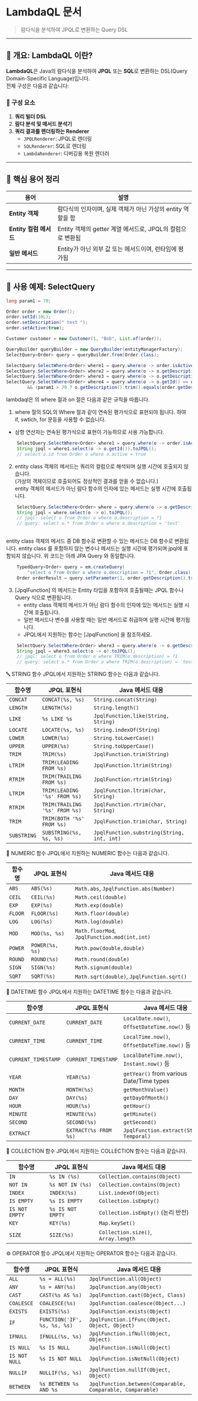 # LambdaQL 문서

> 람다식을 분석하여 JPQL로 변환하는 Query DSL

---

## 📘 개요: LambdaQL 이란?

**LambdaQL**은 Java의 람다식을 분석하여 **JPQL** 또는 **SQL**로 변환하는 DSL(Query Domain-Specific Language)입니다.  
전체 구성은 다음과 같습니다:

### 🔧 구성 요소

1. **쿼리 빌더 DSL**
2. **람다 분석 및 메서드 분석기**
3. **쿼리 결과를 렌더링하는 Renderer**
   - `JPQLRenderer`: JPQL로 렌더링
   - `SQLRenderer`: SQL로 렌더링
   - `LambdaRenderer`: 디버깅용 복원 렌더러

---

## 📌 핵심 용어 정리

| 용어 | 설명 |
|------|------|
| **Entity 객체** | 람다식의 인자이며, 실제 객체가 아닌 가상의 entity 역할을 함 |
| **Entity 컬럼 메서드** | Entity 객체의 getter 계열 메서드로, JPQL의 컬럼으로 변환됨 |
| **일반 메서드** | Entity가 아닌 외부 값 또는 메서드이며, 런타임에 평가됨 |

---

## 🧪 사용 예제: SelectQuery

```java
long param1 = 70;

Order order = new Order();
order.setId(10L);
order.setDescription(" test ");
order.setActive(true);

Customer customer = new Customer(1, "Bob", List.of(order));

QueryBuilder queryBuilder = new QueryBuilder(entityManagerFactory);
SelectQuery<Order> query = queryBuilder.from(Order.class);

SelectQuery.SelectWhere<Order> where1 = query.where(o -> order.isActive());
SelectQuery.SelectWhere<Order> where2 = query.where(o -> o.getDescription().trim() == order.getDescription().trim());
SelectQuery.SelectWhere<Order> where3 = query.where(o -> o.getDescription().trim().equals(order.getDescription().trim()));
SelectQuery.SelectWhere<Order> where4 = query.where(o -> o.getId() == order.getId()
        && (param1 > 70 ? o.getDescription().trim().equals(order.getDescription().trim()) : null));
```

lambdaql은 의 where 절과 on 절은 다음과 같은 규칙을 따릅니다.

1. where 절의 SQL의 Where 절과 같이 연속된 평가식으로 표현되야 됩니다. 하여 if, swtich, for 문등을 사용할 수 없습니다.
  - 삼항 연산자는 연속된 평가식으로 표현이 가능하므로 사용 가능합니다.
```java
    SelectQuery.SelectWhere<Order> where1 = query.where(o -> order.isActive());
    String jpql = where1.select(o -> o.getId()).toJPQL();
    // select o.id from Order o where o.active = true
```

2.  entity class 객체의 메서드는 쿼리의 컬럼으로 해석되며 실행 시간에 호출되지 않습니다.   
   (가상의 객체이므로 호출되어도 정상적인 결과를 얻을 수 없습니다.)    
   entity 객체의 메서드가 아닌 람다 함수의 인자에 있는 메서드는 실행 시간에 호출됩니다.

```java
    SelectQuery.SelectWhere<Order> where = query.where(o -> o.getDescription() == order.getDescription().trim());
    String jpql = where.select(o -> o).toJPQL();
    // jpql: select o from Order o where o.description = ?1 
    // query: select o.* from Order o where o.description = 'test'
    
```
   entity class 객체의 메서드 중 DB 함수로 변환할 수 있는 메서드는 DB 함수로 변환됩니다.
   entity class 를 포함하지 않는 변수나 메서드는 실행 시간에 평가되며 jpql에 포함되지 않습니다.
   위 코드는 아래 JPA Query 와 동일합니다.
```java
    TypedQuery<Order> query = em.createQuery(
        "select o from Order o where o.description = ?1", Order.class);
    Order orderResult = query.setParameter(1, order.getDescription().trim()).getSingleResult();
```
3. [JpqlFunction] 의 메서드는 Entity 타입을 포함하여 호출될때는 JPQL 함수나 Query 식으로 변환됩니다.   
   - entity class 객체의 메서드가 아닌 람다 함수의 인자에 있는 메서드는 실행 시간에 호출됩니다.
   - 일반 메서드나 변수를 사용할 때는 일반 메서드로 취급하며 실행 시간에 평가됩니다. 
   - JPQL에서 지원하는 함수는 [JpqlFunction] 을 참조하세요.
```java
    SelectQuery.SelectWhere<Order> where3 = query.where(o -> o.getDescription().trim().equals(order.getDescription().trim()));
    String jpql = where3.select(o -> o).toJPQL();
    // jpql: select o from Order o where TRIM(o.description) = ?1 
    // query: select o.* from Order o where TRIM(o.description) = 'test'
```

🔤 STRING 함수
JPQL에서 지원하는 STRING 함수는 다음과 같습니다.

| 함수명     | JPQL 표현식                           | Java 메서드 대응                             |
|------------|----------------------------------------|----------------------------------------------|
| `CONCAT`   | `CONCAT(%s, %s)`                      | `String.concat(String)`                      |
| `LENGTH`   | `LENGTH(%s)`                          | `String.length()`                            |
| `LIKE`     | `%s LIKE %s`                          | `JpqlFunction.like(String, String)`          |
| `LOCATE`   | `LOCATE(%s, %s)`                      | `String.indexOf(String)`                     |
| `LOWER`    | `LOWER(%s)`                           | `String.toLowerCase()`                       |
| `UPPER`    | `UPPER(%s)`                           | `String.toUpperCase()`                       |
| `TRIM`     | `TRIM(%s)`                            | `JpqlFunction.trim(String)`                  |
| `LTRIM`    | `TRIM(LEADING FROM %s)`               | `JpqlFunction.ltrim(String)`                 |
| `RTRIM`    | `TRIM(TRAILING FROM %s)`              | `JpqlFunction.rtrim(String)`                 |
| `LTRIM`    | `TRIM(LEADING '%s' FROM %s)`          | `JpqlFunction.ltrim(char, String)`           |
| `RTRIM`    | `TRIM(TRAILING '%s' FROM %s)`         | `JpqlFunction.rtrim(char, String)`           |
| `TRIM`     | `TRIM(BOTH '%s' FROM %s)`             | `JpqlFunction.trim(char, String)`            |
| `SUBSTRING`| `SUBSTRING(%s, %s, %s)`               | `JpqlFunction.substring(String, int, int)`   |

🔢 NUMERIC 함수
JPQL에서 지원하는 NUMERIC 함수는 다음과 같습니다.

| 함수명     | JPQL 표현식         | Java 메서드 대응                           |
|------------|----------------------|--------------------------------------------|
| `ABS`      | `ABS(%s)`            | `Math.abs`, `JpqlFunction.abs(Number)`     |
| `CEIL`     | `CEIL(%s)`           | `Math.ceil(double)`                        |
| `EXP`      | `EXP(%s)`            | `Math.exp(double)`                         |
| `FLOOR`    | `FLOOR(%s)`          | `Math.floor(double)`                       |
| `LOG`      | `LOG(%s)`            | `Math.log(double)`                         |
| `MOD`      | `MOD(%s, %s)`        | `Math.floorMod`, `JpqlFunction.mod(int,int)`|
| `POWER`    | `POWER(%s, %s)`      | `Math.pow(double,double)`                  |
| `ROUND`    | `ROUND(%s)`          | `Math.round(double)`                       |
| `SIGN`     | `SIGN(%s)`           | `Math.signum(double)`                      |
| `SQRT`     | `SQRT(%s)`           | `Math.sqrt(double)`, `JpqlFunction.sqrt()` |

📅 DATETIME 함수
JPQL에서 지원하는 DATETIME 함수는 다음과 같습니다.

| 함수명           | JPQL 표현식              | Java 메서드 대응                                  |
|------------------|---------------------------|---------------------------------------------------|
| `CURRENT_DATE`   | `CURRENT_DATE`           | `LocalDate.now()`, `OffsetDateTime.now()` 등     |
| `CURRENT_TIME`   | `CURRENT_TIME`           | `LocalTime.now()`, `OffsetDateTime.now()` 등     |
| `CURRENT_TIMESTAMP` | `CURRENT_TIMESTAMP`   | `LocalDateTime.now()`, `Instant.now()` 등        |
| `YEAR`           | `YEAR(%s)`               | `getYear()` from various Date/Time types         |
| `MONTH`          | `MONTH(%s)`              | `getMonthValue()`                                |
| `DAY`            | `DAY(%s)`                | `getDayOfMonth()`                                |
| `HOUR`           | `HOUR(%s)`               | `getHour()`                                       |
| `MINUTE`         | `MINUTE(%s)`             | `getMinute()`                                     |
| `SECOND`         | `SECOND(%s)`             | `getSecond()`                                     |
| `EXTRACT`        | `EXTRACT(%s FROM %s)`    | `JpqlFunction.extract(String, Temporal)`          |

🧮 COLLECTION 함수
JPQL에서 지원하는 COLLECTION 함수는 다음과 같습니다.

| 함수명         | JPQL 표현식            | Java 메서드 대응                     |
|----------------|-------------------------|--------------------------------------|
| `IN`           | `%s IN (%s)`            | `Collection.contains(Object)`        |
| `NOT IN`       | `%s NOT IN (%s)`        | `Collection.contains(Object)`        |
| `INDEX`        | `INDEX(%s)`             | `List.indexOf(Object)`              |
| `IS EMPTY`     | `%s IS EMPTY`           | `Collection.isEmpty()`              |
| `IS NOT EMPTY` | `%s IS NOT EMPTY`       | `Collection.isEmpty()` (논리 반전)   |
| `KEY`          | `KEY(%s)`               | `Map.keySet()`                      |
| `SIZE`         | `SIZE(%s)`              | `Collection.size()`, `Array.length` |

⚙️ OPERATOR 함수
JPQL에서 지원하는 OPERATOR 함수는 다음과 같습니다.

| 함수명       | JPQL 표현식                  | Java 메서드 대응                                      |
|--------------|-------------------------------|-------------------------------------------------------|
| `ALL`        | `%s = ALL(%s)`                | `JpqlFunction.all(Object)`                            |
| `ANY`        | `%s = ANY(%s)`                | `JpqlFunction.any(Object)`                            |
| `CAST`       | `CAST(%s AS %s)`              | `JpqlFunction.cast(Object, Class)`                    |
| `COALESCE`   | `COALESCE(%s)`                | `JpqlFunction.coalesce(Object...)`                    |
| `EXISTS`     | `EXISTS(%s)`                  | `JpqlFunction.exists(Object)`                         |
| `IF`         | `FUNCTION('IF', %s, %s, %s)`  | `JpqlFunction.ifFunc(Object, Object, Object)`         |
| `IFNULL`     | `IFNULL(%s, %s)`              | `JpqlFunction.ifNull(Object, Object)`                 |
| `IS NULL`    | `%s IS NULL`                  | `JpqlFunction.isNull(Object)`                         |
| `IS NOT NULL`| `%s IS NOT NULL`              | `JpqlFunction.isNotNull(Object)`                      |
| `NULLIF`     | `NULLIF(%s, %s)`              | `JpqlFunction.nullIf(Object, Object)`                 |
| `BETWEEN`    | `%s BETWEEN %s AND %s`        | `JpqlFunction.between(Comparable, Comparable, Comparable)` |
